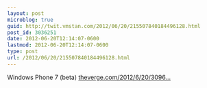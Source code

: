 ```yaml
---
layout: post
microblog: true
guid: http://twit.vmstan.com/2012/06/20/215507840184496128.html
post_id: 3036251
date: 2012-06-20T12:14:07-0600
lastmod: 2012-06-20T12:14:07-0600
type: post
url: /2012/06/20/215507840184496128.html
---
```

Windows Phone 7 (beta) <a href="http://www.theverge.com/2012/6/20/3096945/windows-phone-7-8-upgrade-no-windows-phone-8-existing-devices">theverge.com/2012/6/20/3096…</a>
